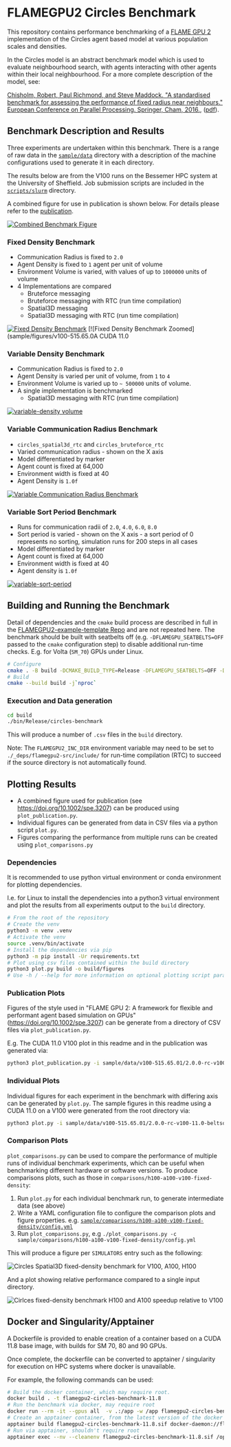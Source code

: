 # FLAMEGPU2 Circles Benchmark

This repository contains performance benchmarking of a [FLAME GPU 2](https://github.com/FLAMEGPU/FLAMEGPU2) implementation of the Circles agent based model at various population scales and densities.

In the Circles model is an abstract benchmark model which is used to evaluate neighbourhood search, with agents interacting with other agents within their local neighbourhood.
For a more complete description of the model, see:

[Chisholm, Robert, Paul Richmond, and Steve Maddock. "A standardised benchmark for assessing the performance of fixed radius near neighbours." European Conference on Parallel Processing. Springer, Cham, 2016.](https://doi.org/10.1007/978-3-319-58943-5_25), ([pdf](https://eprints.whiterose.ac.uk/104079/1/paper.pdf)).

## Benchmark Description and Results

Three experiments are undertaken within this benchmark. There is a range of raw data in the [`sample/data`](sample/data) directory with a description of the machine configurations used to generate it in each directory.

The results below are from the V100 runs on the Bessemer HPC system at the University of Sheffield. Job submission scripts are included in the [`scripts/slurm`](scripts/slurm/) directory.

A combined figure for use in publication is shown below. For details please refer to the [publication](https://doi.org/10.1002/spe.3207).

[![Combined Benchmark Figure](sample/figures/v100-515.65.01/2.0.0-rc-v100-11.0-beltsoff/paper_figure.png)](sample/figures/v100-515.65.01/2.0.0-rc-v100-11.0-beltsoff/paper_figure.png)

### Fixed Density Benchmark

+ Communication Radius is fixed to `2.0`
+ Agent Density is fixed to `1` agent per unit of volume 
+ Environment Volume is varied, with values of up to `1000000` units of volume
+ 4 Implementations are compared
  + Bruteforce messaging
  + Bruteforce messaging with RTC (run time compilation)
  + Spatial3D messaging
  + Spatial3D messaging with RTC (run time compilation)

[![Fixed Density Benchmark](sample/figures/v100-515.65.01/2.0.0-rc-v100-11.0-beltsoff/fixed-density--volume--step-s--model--all.png)](sample/figures/v100-515.65.01/2.0.0-rc-v100-11.0-beltsoff/fixed-density--volume--step-s--model--all.png)
[![Fixed Density Benchmark Zoomed](sample/figures/v100-515.65.0A CUDA 11.0 
### Variable Density Benchmark

+ Communication Radius is fixed to `2.0`
+ Agent Density is varied per unit of volume, from `1` to `4`
+ Environment Volume is varied up to `~ 500000` units of volume.
+ A single implementation is benchmarked
  + Spatial3D messaging with RTC (run time compilation)
		
[![variable-density volume](sample/figures/v100-515.65.01/2.0.0-rc-v100-11.0-beltsoff/variable-density--volume--step-s--density--3drtc.png)](sample/figures/v100-515.65.01/2.0.0-rc-v100-11.0-beltsoff/variable-density--volume--step-s--density--3drtc.png)

### Variable Communication Radius Benchmark

+ `circles_spatial3d_rtc` and `circles_bruteforce_rtc`
+ Varied communication radius - shown on the X axis
+ Model differentiated by marker
+ Agent count is fixed at 64,000
+ Environment width is fixed at 40
+ Agent Density is `1.0f`

[![Variable Communication Radius Benchmark](sample/figures/v100-515.65.01/2.0.0-rc-v100-11.0-beltsoff/comm-radius--lineplot-spatial3D-bruteforce-rtc-only.png)](sample/figures/v100-515.65.01/2.0.0-rc-v100-11.0-beltsoff/comm-radius--lineplot-spatial3D-bruteforce-rtc-only.png)

### Variable Sort Period Benchmark

+ Runs for communication radii of `2.0`, `4.0`, `6.0`, `8.0`
+ Sort period is varied - shown on the X axis - a sort period of 0 represents no sorting, simulation runs for 200 steps in all cases
+ Model differentiated by marker
+ Agent count is fixed at 64,000
+ Environment width is fixed at 40
+ Agent density is `1.0f`

[![variable-sort-period](sample/figures/v100-515.65.01/2.0.0-rc-v100-11.0-beltsoff/sort-period--lineplot--sort_period--mean_s_step_mean--model-comm_radius.png)](sample/figures/v100-515.65.01/2.0.0-rc-v100-11.0-beltsoff/sort-period--lineplot--sort_period--mean_s_step_mean--model-comm_radius.png)

## Building and Running the Benchmark

Detail of dependencies and the `cmake` build process are described in full in the [FLAMEGPU2-example-template Repo](https://github.com/FLAMEGPU/FLAMEGPU2-example-template) and are not repeated here. The benchmark should be built with seatbelts off (e.g. `-DFLAMEGPU_SEATBELTS=OFF` passed to the `cmake` configuration step) to disable additional run-time checks. E.g. for Volta (`SM_70`) GPUs under Linux.

```bash
# Configure 
cmake . -B build -DCMAKE_BUILD_TYPE=Release -DFLAMEGPU_SEATBELTS=OFF -DCMAKE_CUDA_ARCHITECTURES=70
# Build
cmake --build build -j`nproc` 
```

### Execution and Data generation

```bash
cd build
./bin/Release/circles-benchmark
```

This will produce a number of `.csv` files in the `build` directory.

Note: The `FLAMEGPU2_INC_DIR` environment variable may need to be set to `./_deps/flamegpu2-src/include/` for run-time compilation (RTC) to succeed if the source directory is not automatically found.

## Plotting Results

+ A combined figure used for publication (see https://doi.org/10.1002/spe.3207) can be produced using `plot_publication.py`.
+ Individual figures can be generated from data in CSV files via a python script `plot.py`.
+ Figures comparing the performance from multiple runs can be created using `plot_comparisons.py`

### Dependencies

It is recommended to use python virtual environment or conda environment for plotting dependencies.

I.e. for Linux to install the dependencies into a python3 virtual environment and plot the results from all experiments output to the `build` directory.

```bash
# From the root of the repository
# Create the venv
python3 -m venv .venv
# Activate the venv
source .venv/bin/activate
# Install the dependencies via pip
python3 -m pip install -Ur requirements.txt
# Plot using csv files contained within the build directory
python3 plot.py build -o build/figures
# Use -h / --help for more information on optional plotting script parameters.
```

### Publication Plots

Figures of the style used in "FLAME GPU 2: A framework for flexible and performant agent based simulation on GPUs" (https://doi.org/10.1002/spe.3207) can be generate from a directory of CSV files via `plot_publication.py`. 

E.g. The CUDA 11.0 V100 plot in this readme and in the publication was generated via:

```bash
python3 plot_publication.py -i sample/data/v100-515.65.01/2.0.0-rc-v100-11.0-beltsoff -o sample/figures/v100-515.65.01/2.0.0-rc-v100-11.0-beltsoff
```

### Individual Plots

Individual figures for each experiment in the benchmark with differing axis can be generated by `plot.py`.
The sample figures in this readme using a CUDA 11.0 on a V100 were generated from the root directory via:

```bash
python3 plot.py -i sample/data/v100-515.65.01/2.0.0-rc-v100-11.0-beltsoff -o sample/figures/v100-515.65.01/2.0.0-rc-v100-11.0-beltsoff
```

### Comparison Plots

`plot_comparisons.py` can be used to compare the performance of multiple runs of individual benchmark experiments, which can be useful when benchmarking different hardware or software versions.
To produce comparisons plots, such as those in `comparisons/h100-a100-v100-fixed-density`:

1. Run `plot.py` for each individual benchmark run, to generate intermediate data (see above)
2. Write a YAML configuration file to configure the comparison plots and figure properties. e.g. [`sample/comparisons/h100-a100-v100-fixed-density/config.yml`](sample/comparisons/h100-a100-v100-fixed-density/config.yml)
3. Run `plot_comparisons.py`, e.g `./plot_comparisons.py -c sample/comparisons/h100-a100-v100-fixed-density/config.yml`

This will produce a figure per `SIMULATORS` entry such as the following: 

![Circles Spatial3D fixed-density benchmark for V100, A100, H100](./sample/comparisons/h100-a100-v100-fixed-density/plot-h100-a100-v100-fixed-density-circles_spatial3D.png)

And a plot showing relative performance compared to a single input directory.

![Cirlces fixed-density benchmark H100 and A100 speedup relative to V100](./sample/comparisons/h100-a100-v100-fixed-density/plot-speedup-v100-fixed-density-max-pop-V100_SXM2_CUDA_11.8.png)

## Docker and Singularity/Apptainer

A Dockerfile is provided to enable creation of a container based on a CUDA 11.8 base image, with builds for SM 70, 80 and 90 GPUs.

Once complete, the dockerfile can be converted to apptainer / singularity for execution on HPC systems where docker is unavailable.

For example, the following commands can be used:

```bash
# Build the docker container, which may require root.
docker build . -t flamegpu2-circles-benchmark-11.8
# Run the benchmark via docker, may require root
docker run --rm -it --gpus all  -v .:/app -w /app flamegpu2-circles-benchmark-11.8 /opt/FLAMEGPU2-circles-benchmark/build/bin/Release/circles-benchmark
# Create an apptainer container, from the latest version of the docker container built locally. May require root.
apptainer build flamegpu2-circles-benchmark-11.8.sif docker-daemon://flamegpu2-circles-benchmark-11.8:latest
# Run via apptainer, shouldn't require root
apptainer exec --nv --cleanenv flamegpu2-circles-benchmark-11.8.sif /opt/FLAMEGPU2-circles-benchmark/build/bin/Release/circles-benchmark
```
